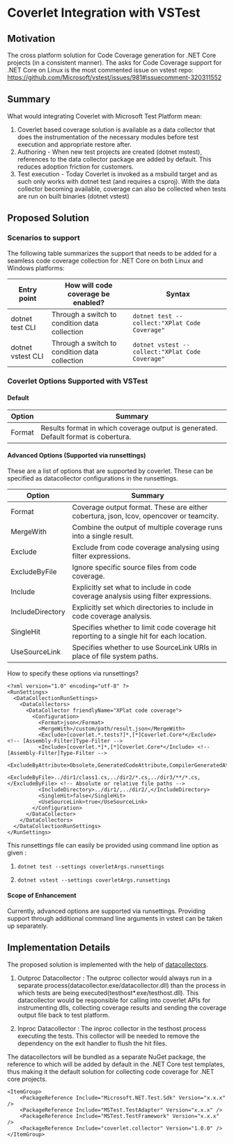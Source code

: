 # Coverlet Integration with VSTest

## Motivation

The cross platform solution for Code Coverage generation for .NET Core projects (in a consistent manner).
The asks for Code Coverage support for .NET Core on Linux is the most commented issue on vstest repo:
https://github.com/Microsoft/vstest/issues/981#issuecomment-320311552

## Summary

What would integrating Coverlet with Microsoft Test Platform mean:

1. Coverlet based coverage solution is available as a data collector that does the instrumentation of the necessary modules before test execution and appropriate restore after.
2. Authoring - When new test projects are created (dotnet mstest), references to the data collector package are added by default. This reduces adoption friction for customers.
3. Test execution - Today Coverlet is invoked as a msbuild target and as such only works with dotnet test (and requires a csproj). With the data collector becoming available, coverage can also be collected when tests are run on built binaries (dotnet vstest)

## Proposed Solution

### Scenarios to support

The following table summarizes the support that needs to be added for a seamless code coverage collection for .NET Core on both Linux and Windows platforms:

| Entry point | How will code coverage be enabled? | Syntax                                                               |
|-------------|------------------------------------|----------------------------------------------------------------------|
|dotnet test CLI              | Through a switch to condition data collection | `dotnet test --collect:"XPlat Code Coverage"`   |
|dotnet vstest CLI            | Through a switch to condition data collection | `dotnet vstest --collect:"XPlat Code Coverage"` |

### Coverlet Options Supported with VSTest

#### Default
| Option | Summary |
|-------------|------------------------------------|
|Format              | Results format in which coverage output is generated. Default format is cobertura.| 

#### Advanced Options (Supported via runsettings)
These are a list of options that are supported by coverlet. These can be specified as datacollector configurations in the runsettings.

| Option         | Summary                                                                                  |
|-------------   |------------------------------------------------------------------------------------------|
|Format          | Coverage output format. These are either cobertura, json, lcov, opencover or teamcity.   | 
|MergeWith       | Combine the output of multiple coverage runs into a single result.                       | 
|Exclude         | Exclude from code coverage analysing using filter expressions.                           | 
|ExcludeByFile   | Ignore specific source files from code coverage.                                         | 
|Include         | Explicitly set what to include in code coverage analysis using filter expressions.       | 
|IncludeDirectory| Explicitly set which directories to include in code coverage analysis.                   |
|SingleHit       | Specifies whether to limit code coverage hit reporting to a single hit for each location.| 
|UseSourceLink   | Specifies whether to use SourceLink URIs in place of file system paths.                  |

How to specify these options via runsettings?
```
<?xml version="1.0" encoding="utf-8" ?>
<RunSettings>
  <DataCollectionRunSettings>
    <DataCollectors>
      <DataCollector friendlyName="XPlat code coverage">
        <Configuration>
          <Format>json</Format>
          <MergeWith>/custom/path/result.json</MergeWith>
          <Exclude>[coverlet.*.tests?]*,[*]Coverlet.Core*</Exclude> <!-- [Assembly-Filter]Type-Filter -->
          <Include>[coverlet.*]*,[*]Coverlet.Core*</Include> <!-- [Assembly-Filter]Type-Filter -->
          <ExcludeByAttribute>Obsolete,GeneratedCodeAttribute,CompilerGeneratedAttribute</ExcludeByAttribute>
          <ExcludeByFile>../dir1/class1.cs,../dir2/*.cs,../dir3/**/*.cs,</ExcludeByFile> <!-- Absolute or relative file paths -->
          <IncludeDirectory>../dir1/,../dir2/,</IncludeDirectory>
          <SingleHit>false</SingleHit>
          <UseSourceLink>true</UseSourceLink>
        </Configuration>
      </DataCollector>
    </DataCollectors>
  </DataCollectionRunSettings>
</RunSettings>
```
This runsettings file can easily be provided using command line option as given :

1. `dotnet test --settings coverletArgs.runsettings`

2. `dotnet vstest --settings coverletArgs.runsettings`


#### Scope of Enhancement

Currently, advanced options are supported via runsettings. Providing support through additional command line arguments in vstest can be taken up separately.

## Implementation Details

The proposed solution is implemented with the help of [datacollectors](https://github.com/Microsoft/vstest-docs/blob/master/docs/extensions/datacollector.md).

1. Outproc Datacollector : The outproc collector would always run in a separate process(datacollector.exe/datacollector.dll) than the process in which tests are being executed(testhost*.exe/testhost.dll). This datacollector would be responsible for calling into coverlet APIs for instrumenting dlls, collecting coverage results and sending the coverage output file back to test platform.

2. Inproc Datacollector : The inproc collector in the testhost process executing the tests. This collector will be needed to remove the dependency on the exit handler to flush the hit files.

The datacollectors will be bundled as a separate NuGet package, the reference to which will be added by default in the .NET Core test templates, thus making it the default solution for collecting code coverage for .NET core projects.
```
<ItemGroup>
    <PackageReference Include="Microsoft.NET.Test.Sdk" Version="x.x.x" />
    <PackageReference Include="MSTest.TestAdapter" Version="x.x.x" />
    <PackageReference Include="MSTest.TestFramework" Version="x.x.x" />
    <PackageReference Include="coverlet.collector" Version="1.0.0" />
</ItemGroup>
```

